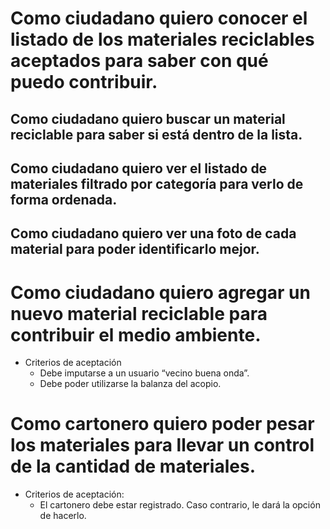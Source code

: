 # Como ciudadano quiero conocer el listado de los materiales reciclables aceptados para saber con qué puedo contribuir.
## Como ciudadano quiero buscar un material reciclable para saber si está dentro de la lista.
## Como ciudadano quiero ver el listado de materiales filtrado por categoría para verlo de forma ordenada.
## Como ciudadano quiero ver una foto de cada material para poder identificarlo mejor.

# Como ciudadano quiero agregar un nuevo material reciclable para contribuir el medio ambiente.
* Criterios de aceptación
	* Debe imputarse a un usuario “vecino buena onda”.
    * Debe poder utilizarse la balanza del acopio.

# Como cartonero quiero poder pesar los materiales para llevar un control de la cantidad de materiales.
* Criterios de aceptación:
	* El cartonero debe estar registrado. Caso contrario, le dará la opción de hacerlo.


